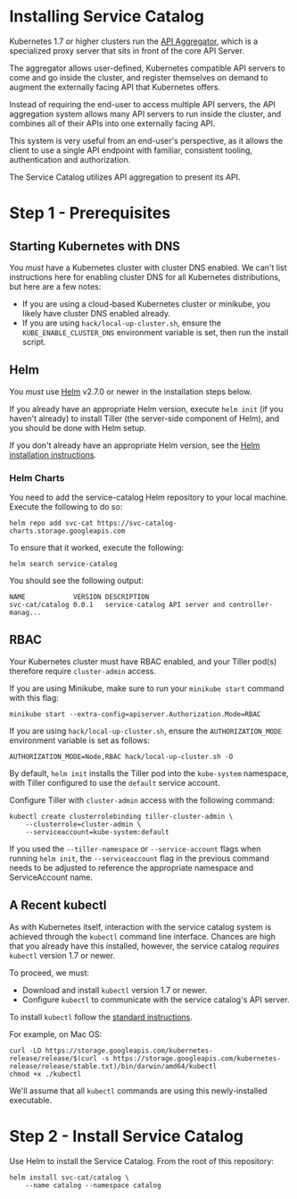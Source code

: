 # Installing Service Catalog

Kubernetes 1.7 or higher clusters run the
[API Aggregator](https://kubernetes.io/docs/concepts/api-extension/apiserver-aggregation/),
which is a specialized proxy server that sits in front of the core API Server.

The aggregator allows user-defined, Kubernetes compatible API servers to come
and go inside the cluster, and register themselves on demand to augment the
externally facing API that Kubernetes offers.

Instead of requiring the end-user to access multiple API servers, the API
aggregation system allows many API servers to run inside the cluster, and
combines all of their APIs into one externally facing API.

This system is very useful from an end-user's perspective, as it allows the
client to use a single API endpoint with familiar, consistent tooling,
authentication and authorization.

The Service Catalog utilizes API aggregation to present its API.

# Step 1 - Prerequisites

## Starting Kubernetes with DNS

You *must* have a Kubernetes cluster with cluster DNS enabled. We can't list
instructions here for enabling cluster DNS for all Kubernetes distributions, but
here are a few notes:

* If you are using a cloud-based Kubernetes cluster or minikube, you likely have
cluster DNS enabled already.
* If you are using `hack/local-up-cluster.sh`, ensure the
`KUBE_ENABLE_CLUSTER_DNS` environment variable is set, then run the install
script.

## Helm

You *must* use [Helm](http://helm.sh/) v2.7.0 or newer in the installation
steps below.

If you already have an appropriate Helm version, execute `helm init` (if you
haven't already) to install Tiller (the server-side component of Helm), and you
should be done with Helm setup.

If you don't already have an appropriate Helm version, see the
[Helm installation instructions](https://github.com/kubernetes/helm/blob/master/docs/install.md).

### Helm Charts

You need to add the service-catalog Helm repository to your local machine.
Execute the following to do so:

```console
helm repo add svc-cat https://svc-catalog-charts.storage.googleapis.com
```

To ensure that it worked, execute the following:

```console
helm search service-catalog
```

You should see the following output:

```console
NAME           	VERSION	DESCRIPTION
svc-cat/catalog	0.0.1  	service-catalog API server and controller-manag...
```

## RBAC

Your Kubernetes cluster must have RBAC enabled, and your Tiller pod(s) therefore
require `cluster-admin` access.

If you are using Minikube, make sure to run your `minikube start` command with
this flag:

```console
minikube start --extra-config=apiserver.Authorization.Mode=RBAC
```

If you are using `hack/local-up-cluster.sh`, ensure the
`AUTHORIZATION_MODE` environment variable is set as follows:

```console
AUTHORIZATION_MODE=Node,RBAC hack/local-up-cluster.sh -O
```

By default, `helm init` installs the Tiller pod into the `kube-system`
namespace, with Tiller configured to use the `default` service account.

Configure Tiller with `cluster-admin` access with the following command:

```console
kubectl create clusterrolebinding tiller-cluster-admin \
    --clusterrole=cluster-admin \
    --serviceaccount=kube-system:default
```

If you used the `--tiller-namespace` or `--service-account` flags when running
`helm init`, the `--serviceaccount` flag in the previous command needs to be
adjusted to reference the appropriate namespace and ServiceAccount name.

## A Recent kubectl

As with Kubernetes itself, interaction with the service catalog system is
achieved through the `kubectl` command line interface. Chances are high that
you already have this installed, however, the service catalog *requires*
`kubectl` version 1.7 or newer.

To proceed, we must:

- Download and install `kubectl` version 1.7 or newer.
- Configure `kubectl` to communicate with the service catalog's API server.

To install `kubectl` follow the [standard instructions](https://kubernetes.io/docs/tasks/kubectl/install/).

For example, on Mac OS:

```console
curl -LO https://storage.googleapis.com/kubernetes-release/release/$(curl -s https://storage.googleapis.com/kubernetes-release/release/stable.txt)/bin/darwin/amd64/kubectl
chmod +x ./kubectl
```

We'll assume that all `kubectl` commands are using this newly-installed
executable.

# Step 2 - Install Service Catalog

Use Helm to install the Service Catalog. From the root of this repository:

```console
helm install svc-cat/catalog \
    --name catalog --namespace catalog
```

